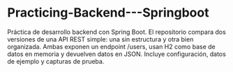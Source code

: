 # Practicing-Backend---Springboot
Práctica de desarrollo backend con Spring Boot. El repositorio compara dos versiones de una API REST simple: una sin estructura y otra bien organizada. Ambas exponen un endpoint /users, usan H2 como base de datos en memoria y devuelven datos en JSON. Incluye configuración, datos de ejemplo y capturas de prueba.
